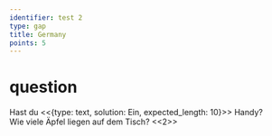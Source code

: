 ```yaml
---
identifier: test 2
type: gap
title: Germany
points: 5
---
```

# question
Hast du <<{type: text, solution: Ein, expected_length: 10}>> Handy?  
Wie viele Äpfel liegen auf dem Tisch? <<2>>
